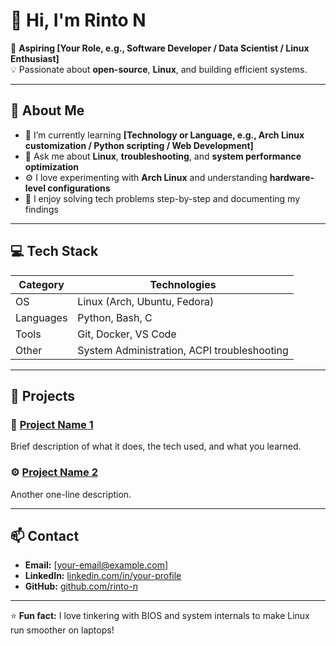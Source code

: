 # 👋 Hi, I'm Rinto N

🎯 **Aspiring [Your Role, e.g., Software Developer / Data Scientist / Linux Enthusiast]**  
💡 Passionate about **open-source**, **Linux**, and building efficient systems.

---

## 🚀 About Me

- 🌱 I’m currently learning **[Technology or Language, e.g., Arch Linux customization / Python scripting / Web Development]**
- 💬 Ask me about **Linux**, **troubleshooting**, and **system performance optimization**
- ⚙️ I love experimenting with **Arch Linux** and understanding **hardware-level configurations**
- 🧠 I enjoy solving tech problems step-by-step and documenting my findings

---

## 💻 Tech Stack

| Category | Technologies |
|-----------|--------------|
| OS | Linux (Arch, Ubuntu, Fedora) |
| Languages | Python, Bash, C |
| Tools | Git, Docker, VS Code |
| Other | System Administration, ACPI troubleshooting |

---

## 🧩 Projects

### 🧠 [Project Name 1](projects/project1.md)
Brief description of what it does, the tech used, and what you learned.

### ⚙️ [Project Name 2](projects/project2.md)
Another one-line description.

---

## 📫 Contact

- **Email:** [your-email@example.com]  
- **LinkedIn:** [linkedin.com/in/your-profile](#)  
- **GitHub:** [github.com/rinto-n](#)

---

⭐ **Fun fact:** I love tinkering with BIOS and system internals to make Linux run smoother on laptops!
